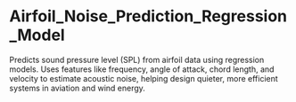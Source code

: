 # Airfoil_Noise_Prediction_Regression_Model
Predicts sound pressure level (SPL) from airfoil data using regression models. Uses features like frequency, angle of attack, chord length, and velocity to estimate acoustic noise, helping design quieter, more efficient systems in aviation and wind energy.
